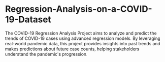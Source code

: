 # Regression-Analysis-on-a-COVID-19-Dataset
The COVID-19 Regression Analysis Project aims to analyze and predict the trends of COVID-19 cases using advanced regression models. By leveraging real-world pandemic data, this project provides insights into past trends and makes predictions about future case counts, helping stakeholders understand the pandemic's progression.
